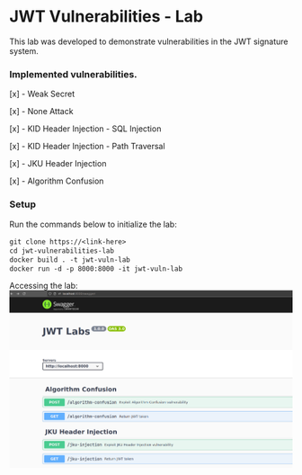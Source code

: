 # JWT Vulnerabilities - Lab

This lab was developed to demonstrate vulnerabilities in the JWT signature system.

### Implemented vulnerabilities.
[x] - Weak Secret

[x] - None Attack

[x] - KID Header Injection - SQL Injection

[x] - KID Header Injection - Path Traversal

[x] - JKU Header Injection

[x] - Algorithm Confusion

### Setup

Run the commands below to initialize the lab:

```
git clone https://<link-here>
cd jwt-vulnerabilities-lab
docker build . -t jwt-vuln-lab
docker run -d -p 8000:8000 -it jwt-vuln-lab
```

Accessing the lab:
![JWT Lab](./preview.png)
